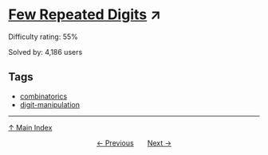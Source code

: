 # [Few Repeated Digits](https://projecteuler.net/problem=172) ↗️

Difficulty rating: 55%

Solved by: 4,186 users
## Tags

- [combinatorics](../tags/combinatorics.md)
- [digit-manipulation](../tags/digit-manipulation.md)



---

[↑ Main Index](../README.md)


<div align=center><a href='171.md'>← Previous</a> &nbsp;&nbsp; &nbsp;&nbsp;  <a href='173.md'>Next →</a></div>
